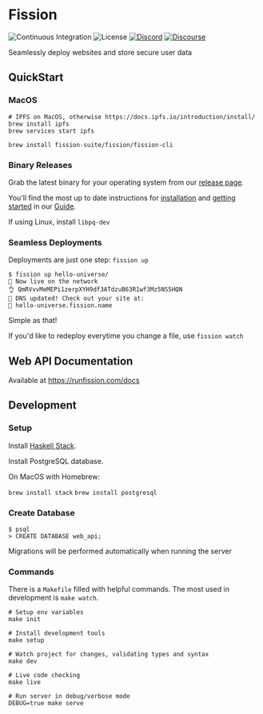 # Fission

![Continuous Integration](https://github.com/fission-suite/fission/workflows/Continuous%20Integration/badge.svg)
![License](https://img.shields.io/github/license/fission-suite/fission)
[![Discord](https://img.shields.io/discord/478735028319158273.svg)](https://fission.codes/discord)
[![Discourse](https://img.shields.io/discourse/https/talk.fission.codes/topics)](https://talk.fission.codes)

Seamlessly deploy websites and store secure user data

## QuickStart

### MacOS

```shell
# IPFS on MacOS, otherwise https://docs.ipfs.io/introduction/install/
brew install ipfs
brew services start ipfs

brew install fission-suite/fission/fission-cli
```

### Binary Releases

Grab the latest binary for your operating system from our [release page](https://github.com/fission-suite/fission/releases).

You'll find the most up to date instructions for [installation](https://guide.fission.codes/installation) and [getting started](https://guide.fission.codes/getting-started) in our [Guide](https://guide.fission.codes/).

If using Linux, install `libpq-dev`

### Seamless Deployments
Deployments are just one step: `fission up`


```
$ fission up hello-universe/
🚀 Now live on the network
👌 QmRVvvMeMEPi1zerpXYH9df3ATdzuB63R1wf3Mz5NS5HQN
📝 DNS updated! Check out your site at:
🔗 hello-universe.fission.name
```

Simple as that!

If you'd like to redeploy everytime you change a file, use `fission watch`

## Web API Documentation

Available at https://runfission.com/docs

## Development

### Setup

Install [Haskell Stack](https://docs.haskellstack.org/en/stable/README/#how-to-install).

Install PostgreSQL database.

On MacOS with Homebrew:

`brew install stack`
`brew install postgresql`

### Create Database

```shell
$ psql
> CREATE DATABASE web_api;

```

Migrations will be performed automatically when running the server

### Commands

There is a `Makefile` filled with helpful commands. The most used in development is `make watch`.

```shell
# Setup env variables
make init

# Install development tools
make setup

# Watch project for changes, validating types and syntax
make dev

# Live code checking
make live

# Run server in debug/verbose mode
DEBUG=true make serve
```

